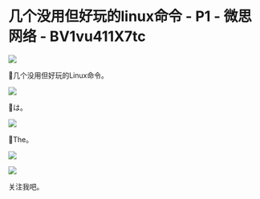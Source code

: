 # 几个没用但好玩的linux命令 - P1 - 微思网络 - BV1vu411X7tc

![](img/58d1fcc6e606fada5fbf18fcb71e0f26_0.png)

🎼几个没用但好玩的Linux命令。

![](img/58d1fcc6e606fada5fbf18fcb71e0f26_2.png)

🎼は。

![](img/58d1fcc6e606fada5fbf18fcb71e0f26_4.png)

🎼The。

![](img/58d1fcc6e606fada5fbf18fcb71e0f26_6.png)

![](img/58d1fcc6e606fada5fbf18fcb71e0f26_7.png)

关注我吧。